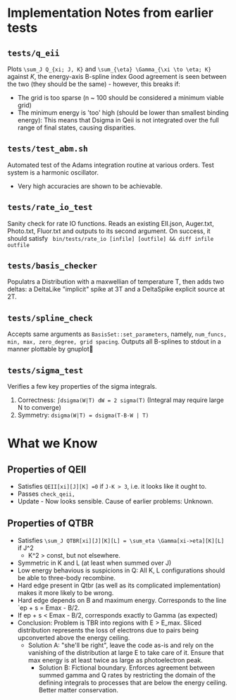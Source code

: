 # Implementation Notes from earlier tests

## `tests/q_eii`
Plots `\sum_J Q_{xi; J, K}` and `\sum_{\eta} \Gamma_{\xi \to \eta; K}` against $K$, the energy-axis B-spline index
Good agreement is seen between the two (they should be the same) - however, this breaks if:
 - The grid is too sparse (n ~ 100 should be considered a minimum viable grid)
 - The minimum energy is 'too' high  (should be lower than smallest binding energy): This means that Dsigma in Qeii is not integrated over the full range of final states, causing disparities.

## `tests/test_abm.sh`
Automated test of the Adams integration routine at various orders. Test system is a harmonic oscillator.
 - Very high accuracies are shown to be achievable.

## `tests/rate_io_test`
Sanity check for rate IO functions.
Reads an existing EII.json, Auger.txt, Photo.txt, Fluor.txt and outputs to its second argument.
On success, it should satisfy 
` bin/tests/rate_io [infile] [outfile] && diff infile outfile` 

## `tests/basis_checker`
Populatrs a Distribution with a maxwellian of temperature T, then adds two deltas: a DeltaLike "implicit" spike at 3T and a DeltaSpike explicit source at 2T.

## `tests/spline_check`
Accepts same arguments as `BasisSet::set_parameters`, namely, `num_funcs, min, max, zero_degree, grid spacing`. Outputs all B-splines to stdout in a manner plottable by gnuplot

## `tests/sigma_test`
Verifies a few key properties of the sigma integrals.
1. Correctness: `∫dsigma(W|T) dW = 2 sigma(T)` (Integral may require large N to converge)
2. Symmetry: `dsigma(W|T) = dsigma(T-B-W | T)`

# What we Know
## Properties of QEII
- Satisfies `QEII[xi][J][K] =0` if `J-K > 3`, i.e. it looks like it ought to.
- Passes `check_qeii,` 
- Update - Now looks sensible. Cause of earlier problems: Unknown.

## Properties of QTBR
- Satisfies `\sum_J QTBR[xi][J][K][L] = \sum_eta \Gamma[xi->eta][K][L]` if J^2
   + K^2 > const, but not elsewhere.
- Symmetric in K and L (at least when summed over J)
- Low energy behavious is suspicions in Q: All K, L configurations should be
  able to three-body recombine.
- Hard edge present in Qtbr (as well as its complicated implementation) makes
  it more likely to be wrong.
- Hard edge depends on B and maximum energy. Corresponds to the line `ep + s = Emax - B/2.
- If ep + s < Emax - B/2, corresponds exactly to Gamma (as expected)
- Conclusion: Problem is TBR into regions with E > E_max. Sliced distribution
  represents the loss of electrons due to pairs being upconverted above the
energy ceiling.
  - Solution A: "she'll be right", leave the code as-is and rely on the
    vanishing of the distribution at large E to take care of it. Ensure that
max energy is at least twice as large as photoelectron peak.
	- Solution B: Fictional boundary. Enforces agreement between summed gamma and
	  Q rates by restricting the domain of the defining integrals to processes
    that are below the energy ceiling. Better matter conservation.

